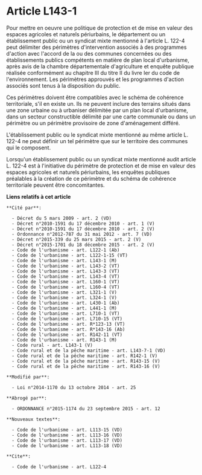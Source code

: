 # Article L143-1

Pour mettre en oeuvre une politique de protection et de mise en valeur des espaces agricoles et naturels périurbains, le
département ou un établissement public ou un syndicat mixte mentionné à l'article L. 122-4 peut délimiter des périmètres
d'intervention associés à des programmes d'action avec l'accord de la ou des communes concernées ou des établissements
publics compétents en matière de plan local d'urbanisme, après avis de la chambre départementale d'agriculture et enquête
publique réalisée conformément au chapitre III du titre II du livre Ier du code de l'environnement. Les périmètres approuvés
et les programmes d'action associés sont tenus à la disposition du public. 

Ces périmètres doivent être compatibles avec le schéma de cohérence territoriale, s'il en existe un. Ils ne peuvent inclure
des terrains situés dans une zone urbaine ou à urbaniser délimitée par un plan local d'urbanisme, dans un secteur
constructible délimité par une carte communale ou dans un périmètre ou un périmètre provisoire de zone d'aménagement
différé. 

L'établissement public ou le syndicat mixte mentionné au même article L. 122-4 ne peut définir un tel périmètre que sur le
territoire des communes qui le composent. 

Lorsqu'un établissement public ou un syndicat mixte mentionné audit article L. 122-4 est à l'initiative du périmètre de
protection et de mise en valeur des espaces agricoles et naturels périurbains, les enquêtes publiques préalables à la
création de ce périmètre et du schéma de cohérence territoriale peuvent être concomitantes.

**Liens relatifs à cet article**

	**Cité par**:

	  - Décret du 5 mars 2009 - art. 2 (VD)
	  - Décret n°2010-1591 du 17 décembre 2010 - art. 1 (V)
	  - Décret n°2010-1591 du 17 décembre 2010 - art. 2 (V)
	  - Ordonnance n°2012-787 du 31 mai 2012 - art. 7 (VD)
	  - Décret n°2015-339 du 25 mars 2015 - art. 2 (V)
	  - Décret n°2015-1701 du 18 décembre 2015 - art. 2 (V)
	  - Code de l'urbanisme - art. L122-1 (Ab)
	  - Code de l'urbanisme - art. L122-1-15 (VT)
	  - Code de l'urbanisme - art. L143-1 (M)
	  - Code de l'urbanisme - art. L143-2 (VT)
	  - Code de l'urbanisme - art. L143-3 (VT)
	  - Code de l'urbanisme - art. L143-4 (VT)
	  - Code de l'urbanisme - art. L160-1 (VT)
	  - Code de l'urbanisme - art. L160-4 (VT)
	  - Code de l'urbanisme - art. L321-1 (V)
	  - Code de l'urbanisme - art. L324-1 (V)
	  - Code de l'urbanisme - art. L430-1 (Ab)
	  - Code de l'urbanisme - art. L441-1 (M)
	  - Code de l'urbanisme - art. L710-1 (VT)
	  - Code de l'urbanisme - art. L710-15 (VT)
	  - Code de l'urbanisme - art. R*123-13 (VT)
	  - Code de l'urbanisme - art. R*143-16 (Ab)
	  - Code de l'urbanisme - art. R142-11 (VT)
	  - Code de l'urbanisme - art. R143-1 (M)
	  - Code rural - art. L143-1 (V)
	  - Code rural et de la pêche maritime - art. L143-7-1 (VD)
	  - Code rural et de la pêche maritime - art. R142-1 (V)
	  - Code rural et de la pêche maritime - art. R143-15 (V)
	  - Code rural et de la pêche maritime - art. R143-16 (V)

	**Modifié par**:

	  - Loi n°2014-1170 du 13 octobre 2014 - art. 25

	**Abrogé par**:

	  - ORDONNANCE n°2015-1174 du 23 septembre 2015 - art. 12

	**Nouveaux textes**:

	  - Code de l'urbanisme - art. L113-15 (VD)
	  - Code de l'urbanisme - art. L113-16 (VD)
	  - Code de l'urbanisme - art. L113-17 (VD)
	  - Code de l'urbanisme - art. L113-18 (VD)

	**Cite**:

	  - Code de l'urbanisme - art. L122-4
